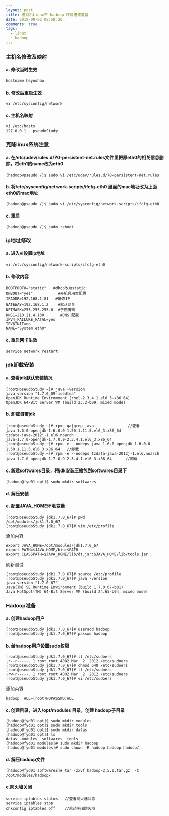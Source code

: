 ```yaml
---
layout: post
title: 虚拟机Linux下 hadoop 环境搭建准备
date: 2019-08-02 08:58:20
comments: true
tags: 
  - linux
  - hadoop
---
```

### 主机名修改及映射
#### a. 修改当时生效
```linux
hostname heyouhao
```
#### b. 修改后重启生效
```linux
vi /etc/sysconfig/network
```
<!--more-->
#### c. 主机名映射
```linux
vi /etc/hosts
127.0.0.1   pseudoStudy
```

### 克隆linux系统注意
#### a. 在/etc/udev/rules.d/70-persistent-net.rules文件里把原eth0的相关信息删除，将eth1的name改为eth0
```linux
[hadoop@pseudo /]$ sudo vi /etc/udev/rules.d/70-persistent-net.rules
```
#### b. 将/etc/sysconfig/network-scripts/ifcfg-eth0 里面的mac地址改为上面eth0的mac地址
```linux
[hadoop@pseudo /]$ sudo vi /etc/sysconfig/network-scripts/ifcfg-eth0
```
#### c. 重启
```linux
[hadoop@pseudo /]$ sudo reboot
```
### ip地址修改
#### a. 进入vi设置ip地址
```linux
vi /etc/sysconfig/network-scripts/ifcfg-eth0 
```
#### b. 修改内容
```linux
BOOTPROTO="static"   #dhcp改为static  
ONBOOT="yes"           #开机启用本配置  
IPADDR=192.168.1.81   #静态IP  
GATEWAY=192.168.1.2    #默认网关  
NETMASK=255.255.255.0  #子网掩码  
DNS1=210.21.4.130       #DNS 配置 
IPV4_FAILURE_FATAL=yes
IPV6INIT=no
NAME="System eth0"
```

#### c. 重启网卡生效
```linux
service network restart
```
### jdk卸载安装
#### a. 查看jdk默认安装情况
```linux
[root@pseudoStudy ~]# java -version
java version "1.7.0_09-icedtea"
OpenJDK Runtime Environment (rhel-2.3.4.1.el6_3-x86_64)
OpenJDK 64-Bit Server VM (build 23.2-b09, mixed mode)
```
#### b. 卸载自带jdk
```
[root@pseudoStudy ~]# rpm -qa|grep java               //查看
java-1.6.0-openjdk-1.6.0.0-1.50.1.11.5.el6_3.x86_64
tzdata-java-2012j-1.el6.noarch
java-1.7.0-openjdk-1.7.0.9-2.3.4.1.el6_3.x86_64
[root@pseudoStudy ~]# rpm -e --nodeps java-1.6.0-openjdk-1.6.0.0-1.50.1.11.5.el6_3.x86_64   //卸载
[root@pseudoStudy ~]# rpm -e --nodeps tzdata-java-2012j-1.el6.noarch java-1.7.0-openjdk-1.7.0.9-2.3.4.1.el6_3.x86_64      //卸载
```
#### c. 新建softwares目录，将jdk安装压缩包到softwares目录下
```
[hadoop@fyd01 opt]$ sudo mkdir softwares
```
#### d. 解压安装
#### e. 配置JAVA_HOME环境变量
```
[root@pseudoStudy jdk1.7.0_67]# pwd
/opt/modules/jdk1.7.0_67
[root@pseudoStudy jdk1.7.0_67]# vim /etc/profile
```
添加内容
```
export JAVA_HOME=/opt/modules/jdk1.7.0_67
export PATH=$JAVA_HOME/bin:$PATH
export CLASSPATH=$JAVA_HOME/lib/dt.jar:$JAVA_HOME/lib/tools.jar
```
刷新测试
```
[root@pseudoStudy jdk1.7.0_67]# source /etc/profile
[root@pseudoStudy jdk1.7.0_67]# java -version
java version "1.7.0_67"
Java(TM) SE Runtime Environment (build 1.7.0_67-b01)
Java HotSpot(TM) 64-Bit Server VM (build 24.65-b04, mixed mode)
```
### Hadoop准备
#### a. 创建hadoop用户
```
[root@pseudoStudy jdk1.7.0_67]# useradd hadoop
[root@pseudoStudy jdk1.7.0_67]# passwd hadoop
```
#### b. 给hadoop用户设置sudo权限
```
[root@pseudoStudy jdk1.7.0_67]# ll /etc/sudoers
-r--r-----. 1 root root 4002 Mar  2  2012 /etc/sudoers
[root@pseudoStudy jdk1.7.0_67]# chmod 640 /etc/sudoers
[root@pseudoStudy jdk1.7.0_67]# ll /etc/sudoers
-rw-r-----. 1 root root 4002 Mar  2  2012 /etc/sudoers
[root@pseudoStudy jdk1.7.0_67]# vi /etc/sudoers
```
添加内容
```
hadoop  ALL=(root)NOPASSWD:ALL
```
#### c. 创建目录，进入/opt/modules 目录，创建 hadoop子目录
```
[hadoop@fyd01 opt]$ sudo mkdir modules
[hadoop@fyd01 opt]$ sudo mkdir tools
[hadoop@fyd01 opt]$ sudo mkdir datas
[hadoop@fyd01 opt]$ ls
datas  modules  softwares  tools
[hadoop@fyd01 modules]# sudo mkdir hadoop
[hadoop@fyd01 modules]# sudo chown -R hadoop:hadoop hadoop/
```
#### d. 解压hadoop文件
```
[hadoop@fyd01 softwares]# tar -zxvf hadoop-2.5.0.tar.gz  -C /opt/modules/hadoop/
```

#### e.防火墙关闭
```linux
service iptables status   //查看防火墙状态
service iptables stop
chkconfig iptables off    //启动关闭防火墙
```